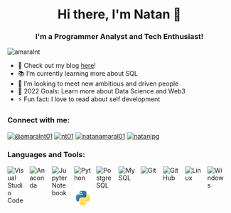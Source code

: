 <h1 align="center">Hi there, I'm Natan 👋</h1>

<h3 align="center">I'm a Programmer Analyst and Tech Enthusiast!</h3>

<p align="left"> <img src="https://komarev.com/ghpvc/?username=amaralnt&label=Profile%20views&color=0e75b6&style=flat" alt="amaralnt" /> </p>

- 🔭 Check out my blog [here][blog]!
- 📚 I’m currently learning more about SQL
- 🤝 I’m looking to meet new ambitious and driven people
- 🎯 2022 Goals: Learn more about Data Science and Web3
- ⚡ Fun fact: I love to read about self development

### Connect with me:

<a href="https://twitter.com/@amaralnt01" target="blank"><img align="center" src="https://raw.githubusercontent.com/rahuldkjain/github-profile-readme-generator/master/src/images/icons/Social/twitter.svg" alt="@amaralnt01" height="30" width="40" /></a>
<a href="https://linkedin.com/in/nt01" target="blank"><img align="center" src="https://raw.githubusercontent.com/rahuldkjain/github-profile-readme-generator/master/src/images/icons/Social/linked-in-alt.svg" alt="nt01" height="30" width="40" /></a>
<a href="https://kaggle.com/natanamaral01" target="blank"><img align="center" src="https://raw.githubusercontent.com/rahuldkjain/github-profile-readme-generator/master/src/images/icons/Social/kaggle.svg" alt="natanamaral01" height="30" width="40" /></a>
<a href="https://instagram.com/natanjpg" target="blank"><img align="center" src="https://raw.githubusercontent.com/rahuldkjain/github-profile-readme-generator/master/src/images/icons/Social/instagram.svg" alt="natanjpg" height="30" width="40" /></a>
</p>

### Languages and Tools:

<img align="left" alt="Visual Studio Code" width="40px" src="https://cdn.jsdelivr.net/gh/devicons/devicon/icons/vscode/vscode-original.svg" style="padding-right:10px;" />
<img align="left" alt="Anaconda" width="40px" src="https://cdn.jsdelivr.net/gh/devicons/devicon/icons/anaconda/anaconda-original.svg" style="padding-right:10px;" />
<img align="left" alt="Jupyter Notebook" width="40px" src="https://cdn.jsdelivr.net/gh/devicons/devicon/icons/jupyter/jupyter-original-wordmark.svg" style="padding-right:10px;" />
<img align="left" alt="Python" width="40px" src="https://cdn.jsdelivr.net/gh/devicons/devicon/icons/python/python-original.svg" style="padding-right:10px;" />
<img align="left" alt="PostgreSQL" width="40px" src="https://cdn.jsdelivr.net/gh/devicons/devicon/icons/postgresql/postgresql-original.svg" style="padding-right:10px;" />
<img align="left" alt="MySQL" width="40px" src="https://cdn.jsdelivr.net/gh/devicons/devicon/icons/mysql/mysql-original.svg" style="padding-right:10px;" />
<img align="left" alt="Git" width="40px" src="https://cdn.jsdelivr.net/gh/devicons/devicon/icons/git/git-original.svg" style="padding-right:10px;" />
<img align="left" alt="GitHub" width="40px" src="https://cdn.jsdelivr.net/gh/devicons/devicon/icons/github/github-original.svg" style="padding-right:10px;" />
<img align="left" alt="Linux" width="40px" src="https://cdn.jsdelivr.net/gh/devicons/devicon/icons/linux/linux-original.svg" style="padding-right:10px;" />
<img align="left" alt="Windows" width="40px" src="https://cdn.jsdelivr.net/gh/devicons/devicon/icons/windows8/windows8-original.svg" style="padding-right:10px;" />
<p align="left"> <a href="https://www.python.org" target="_blank" rel="noreferrer"> <img src="https://raw.githubusercontent.com/devicons/devicon/master/icons/python/python-original.svg" alt="python" width="40" height="40"/> </a> </p>

<br />
<br />

[website]: http://natan4tech.com
[blog]: http://natan4tech.com
[twitter]: https://twitter.com/Natan03159023
[instagram]: https://instagram.com/natanjpg
[linkedin]: https://linkedin.com/in/nt01
